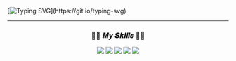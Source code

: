 [![Typing SVG](https://readme-typing-svg.demolab.com?font=VT323&size=75&letterSpacing=0.5rem&duration=2000&pause=900&color=21C43E&center=true&vCenter=true&multiline=true&random=&width=1000&height=300&lines=WELCOME!;this+is+zajinmori.)](https://git.io/typing-svg)   
***   
<div align = "center">
  <h3>🧙‍♂️ 𝑴𝒚 𝑺𝒌𝒊𝒍𝒍𝒔 🧙‍♂️</h3>

  <img src="https://img.shields.io/badge/Java-ED8B00?style=flat-square&logo=java&logoColor=white&label=">
  <img src="https://img.shields.io/badge/JavaScript-F7DF1E?style=flat-square&logo=JavaScript&logoColor=black&label=">
  <img src="https://img.shields.io/badge/HTML5-E34F26?style=flat-square&logo=HTML5&logoColor=white&label=">
  <img src="https://img.shields.io/badge/CSS-1572B6?style=flat-square&logo=CSS3&logoColor=white&label=">
  <img src="https://img.shields.io/badge/ORACLE-F80000?style=flat-square&logo=oracle&logoColor=white"/>
</div>

